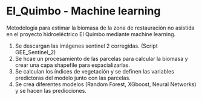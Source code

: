 # El_Quimbo - Machine learning
Metodología para estimar la biomasa de la zona de restauración no asistida en el proyecto hidroeléctrico El Quimbo mediante machine learning.

1. Se descargan las imágenes sentinel 2 corregidas. (Script GEE_Sentinel_2)
2. Se hcae un procesamiento de las parcelas para calcular la biomasa y crear una capa shapefile para espacializarlas.
3. Se calculan los índices de vegetación y se definen las variables predictoras del modelo junto con las parcelas.
4. Se crea diferentes modelos (Random Forest, XGboost, Neural Networks) y se hacen las predicciones.
